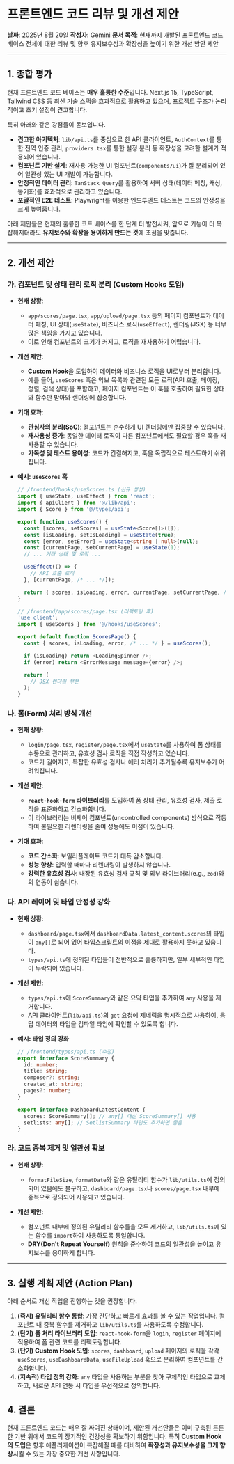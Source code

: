 # 프론트엔드 코드 리뷰 및 개선 제안

**날짜**: 2025년 8월 20일
**작성자**: Gemini
**문서 목적**: 현재까지 개발된 프론트엔드 코드 베이스 전체에 대한 리뷰 및 향후 유지보수성과 확장성을 높이기 위한 개선 방안 제안

---

## 1. 종합 평가

현재 프론트엔드 코드 베이스는 **매우 훌륭한 수준**입니다. Next.js 15, TypeScript, Tailwind CSS 등 최신 기술 스택을 효과적으로 활용하고 있으며, 프로젝트 구조가 논리적이고 초기 설정이 견고합니다.

특히 아래와 같은 강점들이 돋보입니다.

- **견고한 아키텍처**: `lib/api.ts`를 중심으로 한 API 클라이언트, `AuthContext`를 통한 전역 인증 관리, `providers.tsx`를 통한 설정 분리 등 확장성을 고려한 설계가 적용되어 있습니다.
- **컴포넌트 기반 설계**: 재사용 가능한 UI 컴포넌트(`components/ui`)가 잘 분리되어 있어 일관성 있는 UI 개발이 가능합니다.
- **안정적인 데이터 관리**: `TanStack Query`를 활용하여 서버 상태(데이터 페칭, 캐싱, 동기화)를 효과적으로 관리하고 있습니다.
- **포괄적인 E2E 테스트**: Playwright를 이용한 엔드투엔드 테스트는 코드의 안정성을 크게 높여줍니다.

아래 제안들은 현재의 훌륭한 코드 베이스를 한 단계 더 발전시켜, 앞으로 기능이 더 복잡해지더라도 **유지보수와 확장을 용이하게 만드는 것**에 초점을 맞춥니다.

---

## 2. 개선 제안

### 가. 컴포넌트 및 상태 관리 로직 분리 (Custom Hooks 도입)

- **현재 상황**:
  - `app/scores/page.tsx`, `app/upload/page.tsx` 등의 페이지 컴포넌트가 데이터 페칭, UI 상태(`useState`), 비즈니스 로직(`useEffect`), 렌더링(JSX) 등 너무 많은 책임을 가지고 있습니다.
  - 이로 인해 컴포넌트의 크기가 커지고, 로직을 재사용하기 어렵습니다.

- **개선 제안**:
  - **Custom Hook**을 도입하여 데이터와 비즈니스 로직을 UI로부터 분리합니다.
  - 예를 들어, `useScores` 훅은 악보 목록과 관련된 모든 로직(API 호출, 페이징, 정렬, 검색 상태)을 포함하고, 페이지 컴포넌트는 이 훅을 호출하여 필요한 상태와 함수만 받아와 렌더링에 집중합니다.

- **기대 효과**:
  - **관심사의 분리(SoC)**: 컴포넌트는 순수하게 UI 렌더링에만 집중할 수 있습니다.
  - **재사용성 증가**: 동일한 데이터 로직이 다른 컴포넌트에서도 필요할 경우 훅을 재사용할 수 있습니다.
  - **가독성 및 테스트 용이성**: 코드가 간결해지고, 훅을 독립적으로 테스트하기 쉬워집니다.

- **예시: `useScores` 훅**
  ```typescript
  // /frontend/hooks/useScores.ts (신규 생성)
  import { useState, useEffect } from 'react';
  import { apiClient } from '@/lib/api';
  import { Score } from '@/types/api';

  export function useScores() {
    const [scores, setScores] = useState<Score[]>([]);
    const [isLoading, setIsLoading] = useState(true);
    const [error, setError] = useState<string | null>(null);
    const [currentPage, setCurrentPage] = useState(1);
    // ... 기타 상태 및 로직 ...

    useEffect(() => {
      // API 호출 로직
    }, [currentPage, /* ... */]);

    return { scores, isLoading, error, currentPage, setCurrentPage, /* ... */ };
  }

  // /frontend/app/scores/page.tsx (리팩토링 후)
  'use client';
  import { useScores } from '@/hooks/useScores';

  export default function ScoresPage() {
    const { scores, isLoading, error, /* ... */ } = useScores();

    if (isLoading) return <LoadingSpinner />;
    if (error) return <ErrorMessage message={error} />;

    return (
      // JSX 렌더링 부분
    );
  }
  ```

### 나. 폼(Form) 처리 방식 개선

- **현재 상황**:
  - `login/page.tsx`, `register/page.tsx`에서 `useState`를 사용하여 폼 상태를 수동으로 관리하고, 유효성 검사 로직을 직접 작성하고 있습니다.
  - 코드가 길어지고, 복잡한 유효성 검사나 에러 처리가 추가될수록 유지보수가 어려워집니다.

- **개선 제안**:
  - **`react-hook-form` 라이브러리**를 도입하여 폼 상태 관리, 유효성 검사, 제출 로직을 표준화하고 간소화합니다.
  - 이 라이브러리는 비제어 컴포넌트(uncontrolled components) 방식으로 작동하여 불필요한 리렌더링을 줄여 성능에도 이점이 있습니다.

- **기대 효과**:
  - **코드 간소화**: 보일러플레이트 코드가 대폭 감소합니다.
  - **성능 향상**: 입력할 때마다 리렌더링이 발생하지 않습니다.
  - **강력한 유효성 검사**: 내장된 유효성 검사 규칙 및 외부 라이브러리(e.g., `zod`)와의 연동이 쉽습니다.

### 다. API 레이어 및 타입 안정성 강화

- **현재 상황**:
  - `dashboard/page.tsx`에서 `dashboardData.latest_content.scores`의 타입이 `any[]`로 되어 있어 타입스크립트의 이점을 제대로 활용하지 못하고 있습니다.
  - `types/api.ts`에 정의된 타입들이 전반적으로 훌륭하지만, 일부 세부적인 타입이 누락되어 있습니다.

- **개선 제안**:
  - `types/api.ts`에 `ScoreSummary`와 같은 요약 타입을 추가하여 `any` 사용을 제거합니다.
  - API 클라이언트(`lib/api.ts`)의 `get` 요청에 제네릭을 명시적으로 사용하여, 응답 데이터의 타입을 컴파일 타임에 확인할 수 있도록 합니다.

- **예시: 타입 정의 강화**
  ```typescript
  // /frontend/types/api.ts (수정)
  export interface ScoreSummary {
    id: number;
    title: string;
    composer?: string;
    created_at: string;
    pages?: number;
  }

  export interface DashboardLatestContent {
    scores: ScoreSummary[]; // any[] 대신 ScoreSummary[] 사용
    setlists: any[]; // SetlistSummary 타입도 추가하면 좋음
  }
  ```

### 라. 코드 중복 제거 및 일관성 확보

- **현재 상황**:
  - `formatFileSize`, `formatDate`와 같은 유틸리티 함수가 `lib/utils.ts`에 정의되어 있음에도 불구하고, `dashboard/page.tsx`나 `scores/page.tsx` 내부에 중복으로 정의되어 사용되고 있습니다.

- **개선 제안**:
  - 컴포넌트 내부에 정의된 유틸리티 함수들을 모두 제거하고, `lib/utils.ts`에 있는 함수를 `import`하여 사용하도록 통일합니다.
  - **DRY(Don't Repeat Yourself)** 원칙을 준수하여 코드의 일관성을 높이고 유지보수를 용이하게 합니다.

---

## 3. 실행 계획 제안 (Action Plan)

아래 순서로 개선 작업을 진행하는 것을 권장합니다.

1.  **(즉시) 유틸리티 함수 통합**: 가장 간단하고 빠르게 효과를 볼 수 있는 작업입니다. 컴포넌트 내 중복 함수를 제거하고 `lib/utils.ts`를 사용하도록 수정합니다.
2.  **(단기) 폼 처리 라이브러리 도입**: `react-hook-form`을 `login`, `register` 페이지에 적용하여 폼 관련 코드를 리팩토링합니다.
3.  **(단기) Custom Hook 도입**: `scores`, `dashboard`, `upload` 페이지의 로직을 각각 `useScores`, `useDashboardData`, `useFileUpload` 훅으로 분리하여 컴포넌트를 간소화합니다.
4.  **(지속적) 타입 정의 강화**: `any` 타입을 사용하는 부분을 찾아 구체적인 타입으로 교체하고, 새로운 API 연동 시 타입을 우선적으로 정의합니다.

## 4. 결론

현재 프론트엔드 코드는 매우 잘 짜여진 상태이며, 제안된 개선안들은 이미 구축된 튼튼한 기반 위에서 코드의 장기적인 건강성을 확보하기 위함입니다. 특히 **Custom Hook의 도입**은 향후 애플리케이션이 복잡해질 때를 대비하여 **확장성과 유지보수성을 크게 향상**시킬 수 있는 가장 중요한 개선 사항입니다.

